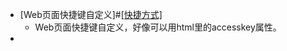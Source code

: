 - [Web页面快捷键自定义]#[[快捷方式]](https://blog.csdn.net/gloomyboyo/article/details/4924867?utm_medium=distribute.pc_relevant.none-task-blog-2%7Edefault%7EBlogCommendFromBaidu%7Edefault-5.no_search_link&depth_1-utm_source=distribute.pc_relevant.none-task-blog-2%7Edefault%7EBlogCommendFromBaidu%7Edefault-5.no_search_link)
    - Web页面快捷键自定义，好像可以用html里的accesskey属性。
- 

